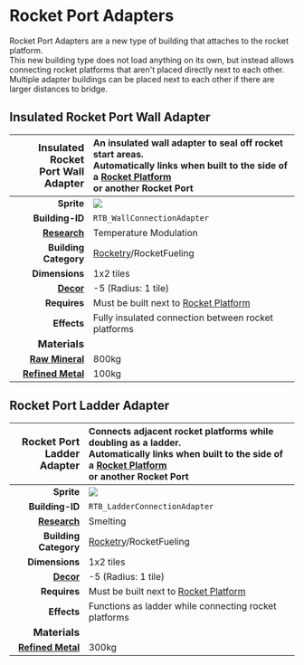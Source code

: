 # Rocket Port Adapters

Rocket Port Adapters are a new type of building that attaches to the rocket platform.</br>
This new building type does not load anything on its own, but instead allows connecting rocket platforms that aren't placed directly next to each other.</br>
Multiple adapter buildings can be placed next to each other if there are larger distances to bridge.

## Insulated Rocket Port Wall Adapter

|            <font size="+1">Insulated Rocket </br>Port Wall Adapter</font> | An insulated wall adapter to seal off rocket start areas.</br> Automatically links when built to the side of a [Rocket Platform](https://oxygennotincluded.wiki.gg/wiki/Rocket_Platform) </br>or another Rocket Port</td> |
| ------------------------------------------------------------------------: | :------------------------------------------------------------------------------------------------------------------------------------------------------------------------------------------------------------------------ |
|                                                                **Sprite** | <img src="../images/wall_adapter.png">                                                                                                                                                                                    |
|                                                           **Building-ID** | `RTB_WallConnectionAdapter`                                                                                                                                                                                               |
|           [**Research**](https://oxygennotincluded.wiki.gg/wiki/Research) | Temperature Modulation                                                                                                                                                                                                    |
|                                                     **Building Category** | [Rocketry](<https://oxygennotincluded.wiki.gg/wiki/Rocketry_(Building)>)/RocketFueling                                                                                                                                    |
|                                                            **Dimensions** | 1x2 tiles                                                                                                                                                                                                                 |
|                 [**Decor**](https://oxygennotincluded.wiki.gg/wiki/Decor) | -5 (Radius: 1 tile)                                                                                                                                                                                                       |
|                                                              **Requires** | Must be built next to [Rocket Platform](https://oxygennotincluded.wiki.gg/wiki/Rocket_Platform)                                                                                                                           |
|                                                               **Effects** | Fully insulated connection between rocket platforms                                                                                                                                                                       |
|                                      <font size="+1">**Materials**</font> | <!-- -->                                                                                                                                                                                                                  |
|     [**Raw Mineral**](https://oxygennotincluded.wiki.gg/wiki/Raw_Mineral) | 800kg                                                                                                                                                                                                                     |
| [**Refined Metal**](https://oxygennotincluded.wiki.gg/wiki/Refined_Metal) | 100kg                                                                                                                                                                                                                     |

## Rocket Port Ladder Adapter

|                      <font size="+1">Rocket Port<br>Ladder Adapter</font> | Connects adjacent rocket platforms while doubling as a ladder.</br>Automatically links when built to the side of a [Rocket Platform](https://oxygennotincluded.wiki.gg/wiki/Rocket_Platform) </br>or another Rocket Port</td> |
| ------------------------------------------------------------------------: | :---------------------------------------------------------------------------------------------------------------------------------------------------------------------------------------------------------------------------- |
|                                                                **Sprite** | <img src="../images/ladder_adapter.png">                                                                                                                                                                                      |
|                                                           **Building-ID** | `RTB_LadderConnectionAdapter`                                                                                                                                                                                                 |
|           [**Research**](https://oxygennotincluded.wiki.gg/wiki/Research) | Smelting                                                                                                                                                                                                                      |
|                                                     **Building Category** | [Rocketry](<https://oxygennotincluded.wiki.gg/wiki/Rocketry_(Building)>)/RocketFueling                                                                                                                                        |
|                                                            **Dimensions** | 1x2 tiles                                                                                                                                                                                                                     |
|                 [**Decor**](https://oxygennotincluded.wiki.gg/wiki/Decor) | -5 (Radius: 1 tile)                                                                                                                                                                                                           |
|                                                              **Requires** | Must be built next to [Rocket Platform](https://oxygennotincluded.wiki.gg/wiki/Rocket_Platform)                                                                                                                               |
|                                                               **Effects** | Functions as ladder while connecting rocket platforms                                                                                                                                                                         |
|                                      <font size="+1">**Materials**</font> | <!-- -->                                                                                                                                                                                                                      |
| [**Refined Metal**](https://oxygennotincluded.wiki.gg/wiki/Refined_Metal) | 300kg                                                                                                                                                                                                                         |
